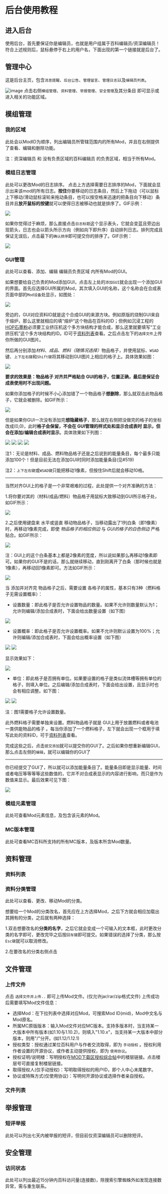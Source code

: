 # 后台使用教程

## 进入后台

使用后台，首先要保证你是编辑员，也就是用户组属于百科编辑员/资深编辑员！
符合上述规则后，鼠标悬停于右上的用户名，下面出现的第一个链接就是后台了。

## 管理中心

这是后台主页，包含`消息提醒`、`后台公告`、`管理留言`、`管理日志`以及`编辑员列表`。

![image](https://user-images.githubusercontent.com/20513115/43041709-c1ac7bb8-8d9a-11e8-8adb-dd5af34a7294.png)
点击右侧`模组管理`、`资料管理`、`举报管理`、`安全管理`及其分条目 即可显示或进入相关的功能区域。

## 模组管理

### 我的区域

此处会以ModID为顺序，列出编辑员所管辖范围内的所有Mod，并且在右侧提供了查看、编辑和删除功能。

注：资深编辑员 和 没有负责区域的百科编辑员 的负责区域，相当于所有Mod。

### 模组日志管理

此处可以更改Mod的日志排序。
点击上方选择需要日志排序的Mod，下面就会显示出来该mod的所有日志。**按住**你要移动的日志条目，然后上下拖动（可以鼠标上下移动/滑动鼠标滚轮来拖动条目，也可以按空格来迅速的把条目向下移动）条目并且**放开鼠标的按键**就可以使得日志被移动也就是排序了。GIF示例：

![](http://bbs.mcmod.cn/data/attachment/album/201807/22/143529rodnpnvjvjkz385p.gif)

如果你觉得过于麻烦，那么直接点击`日志标题`这个显示表头，它就会变蓝且旁边出现箭头，日志也会以箭头所示方向（例如向下即升序）自动排列日志。排列完成且保证无误后，点击最下的`确认排序`即可提交你的排序了。GIF示例：

![](http://bbs.mcmod.cn/data/attachment/album/201807/22/144111jjui7qx707a0aaqu.gif)

### GUI管理

此处可以查看、添加、编辑 编辑员负责区域 内所有Mod的GUI。

如果想要给自己负责的Mod添加GUI，点击左上处的`添加GUI`就会出现一个添加GUI的界面。首先应选择GUI所属的Mod，其次填入GUI的名称，这个名称会在合成表页面中部的`Mod设备`处显示，如图处：

![](http://bbs.mcmod.cn/data/attachment/album/201807/22/214130upzfnsnsix5ixc4r.png)

旁边的，GUI对应资料ID就是这个合成GUI的来源方块。例如原版的烧制GUI来自于熔炉，那么这里就相应的填“熔炉“这个物品在百科的ID；但例如沉浸工程的[HOP石墨粉](https://www.mcmod.cn/item/30915.html)必须要工业挤压机这个多方块结构才能合成，那么这里就要填写“工业挤压机”这个多方块结构的ID。ID可于[资料列表](#%E8%B5%84%E6%96%99%E5%88%97%E8%A1%A8)查看。之后点击左下的`选择文件`上传你所做的GUI图片。

然后再分别添加*材料*、*成品*、<em>燃料（随情况选择）</em>物品格子，并使用鼠标、`WSAD`键、`上下左右键`和`Shift键`将其移动到GUI图片上相应的格子上。具体效果如图：

![](http://bbs.mcmod.cn/data/attachment/album/201807/24/224023zv4ucd7i3nkdcqqv.png)

**要求的效果是：物品格子 对齐并严格贴合 GUI的格子，位置正确，最后是保证合成表使用时不出现问题。**

如果你添加格子的时候不小心添加错了一个物品格子**想删除**，那么就双击此物品格子，它就会被删除。如GIF所示：

![](http://bbs.mcmod.cn/data/attachment/album/201807/25/121100dxjz5cez1zv4yi4z.gif)

但是如果你GUI一次没有添加完**想隐藏格子**，那么就在右侧把没做完的格子的坐标改成(0,0)，此时**格子会保留，不会在 GUI管理的样式处和显示合成表时 显示，但会在添加/编辑合成表时显示**。具体效果如下列图：

![](http://bbs.mcmod.cn/data/attachment/album/201807/25/121824vdzz5oy6yddztmtv.png) ![](http://bbs.mcmod.cn/data/attachment/album/201807/25/121824tz19a3ligctniug6.png) ![](http://bbs.mcmod.cn/data/attachment/album/201807/25/121948i1bplfmp66fp7fpw.png) ![](http://bbs.mcmod.cn/data/attachment/album/201807/25/121824xkx53km663axo3sz.png)

注1：无论是材料、成品、燃料物品格子还是之后说到的能量条目，每个最多只能添加100个！但是目前无法在添加GUI时同时添加能量条目(见#519)

注2：`上下左右键`或`WSAD键`只能把移动1像素，但按住Shift后就会移动10格。

---

当然对齐GUI上的格子是一个非常艰难的过程，此处提供一个对齐准确的方法：

1.将你要对其的（材料/成品/燃料）物品格子用鼠标大致移动到GUI所示格子处，如GIF所示：

![](http://bbs.mcmod.cn/data/attachment/album/201807/23/172405fgjuwjhj5wsag85w.gif)

2.之后使用键盘来 水平或竖直 移动物品格子，当移动露出了1列白条（即1像素）时，再移动1像素完成，即使 *物品格子的相应侧边* 与 *GUI的格子的白色侧边* 严格贴合。如GIF所示：

![](http://bbs.mcmod.cn/data/attachment/album/201807/24/233200i2uqagj17gjddab8.gif)

注：GUI上的这个白条基本上都是2像素的宽度，所以说如果那么再移动1像素即可。如果你的GUI不是的话，那么就继续移动，直到刚离开了白条（那时候也就是1像素），再移动回1像素即可。方法如GIF所示：

![](http://bbs.mcmod.cn/data/attachment/album/201807/25/091637p5nrfs34q3rx1c71.gif)

当 添加并对齐完 物品格子之后，需要设置 各格子的属性，基本只有3种（燃料格子无需设置概率）：

* 设置数量：即此格子是否允许设置物品的数量。如果不允许则数量默认为1；允许则编辑/添加合成表时，下面会给出数量设置（如下图）

![](http://bbs.mcmod.cn/data/attachment/album/201807/24/235649d9uhkzhw0m3m3up0.png)

* 设置概率：即此格子是否允许设置概率。如果不允许则默认设置为100%；允许则编辑/添加合成表时，下面会给出概率设置（如下图）

![](http://bbs.mcmod.cn/data/attachment/album/201807/25/092357ea1q9q591qnw6936.png)
![](http://bbs.mcmod.cn/data/attachment/album/201807/25/092357zfvqpiojfpdjjop2.png)

显示效果如下：

![](http://bbs.mcmod.cn/data/attachment/album/201807/25/092850tj3ijg11jv2zopbo.png)

* 单位：即此格子是否拥有单位。如果要设置的格子是类似流体槽等拥有单位的格子，则填入单位。之后编辑/添加合成表时，下面会给出设置，且显示时也会有相应调整。如下图：

![](http://bbs.mcmod.cn/data/attachment/album/201807/25/113831rora70fa0wfbzz3r.png)
![](http://bbs.mcmod.cn/data/attachment/album/201807/25/113829jx7g8fblb769bflg.png)

注：图1需要格子允许设置数量。

此外燃料格子需要单独来设置。燃料物品格子就是 GUI上用于放置燃料或者电池一类供能物品的格子 。每当你添加了一个燃料格子，左下就会出现一个框用于填写此处的资料ID，可于[资料列表](#%E8%B5%84%E6%96%99%E5%88%97%E8%A1%A8)查看。

完成这些之后，点击`提交添加`就可以提交你的GUI了。之后如果你想重新编辑GUI，那么点击左侧的`编辑`，就可以编辑你的GUI了

---

你已经提交了GUI了，所以就可以添加能量条目了。能量条目即是显示能量、时间或者电压等等等等这些数值的，它并不对合成表显示的内容进行影响，而只是作为数值来显示。最后效果可见下图：

![](http://bbs.mcmod.cn/data/attachment/album/201807/25/143904d6n6se2616ntwsao.png)

### 模组元素管理

此处可查看Mod元素信息，及包含该元素的Mod。

### MC版本管理

此处可查看MC百科所支持的所有MC版本，及版本所含Mod数量。

## 资料管理

### 资料列表

### 资料分类管理

此处可以查看、更改、移动Mod的分类。

想要给一个Mod的分类改名，首先应在上方选择Mod，之后下方就会相应加载出其拥有的分类，之后就有两种选择：

1.双击想要改名的**分类的名字**，之后它就会变成一个可输入的文本框，此时更改分类的名字即可，更改完毕之后按`回车键`即可提交。如果错误的选择了分类，那么按`Esc键`就可以取消修改。

2.在要改名的分类右侧点击

## 文件管理

### 上传文件

点击 `选择文件并上传..` 即可上传Mod文件。(仅允许jar/rar/zip格式文件)
上传成功后需要填写Mod文件信息：
- 选择Mod：在下拉列表中选择对应Mod，可搜索Mod ID(mid)，Mod中文名与Mod原名。
- 所属MC原版版本：输入Mod文件对应MC版本。支持多版本时，当支持某一大版本中所有版本(如1.10与1.10.2)，则填入"1.10.x"，当支持某一大版本中部分版本，则用"/"分开。(如1.12/1.12.1)
- 授权类型：授权通过某位百科用户与作者交流取得，即为 `手动授权` 。授权利用作者设置的开源协议，或作者主动提供授权，即为 `使用协议`。
- 授权证明/说明楼：写明授权在[MOD下载区授权综合帖](https://bbs.mcmod.cn/thread-615-1-1.html)中的楼层链接。点击楼层号可直接复制楼层链接。
- 取得授权人(仅手动授权)：写明取得授权的用户ID，即个人中心末尾数字。
- 协议或特殊方式(仅使用协议)：写明何开源协议或选择作者亲自授权。

### 文件列表

## 举报管理

### 短评举报

此处可以列出七天内被举报的短评，但目前仅资深编辑员可以删除短评。

## 安全管理

### 访问状态

此处可以列出最近15分钟内百科访问量(连接数)，除搜索引擎蜘蛛外如发现连接数异常，需与重生联系。
